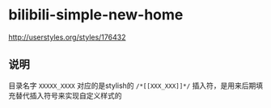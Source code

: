 # bilibili-simple-new-home
http://userstyles.org/styles/176432

## 说明

目录名字 ``XXXXX_XXXX`` 对应的是stylish的 ``/*[[XXX_XXX]]*/`` 插入符，是用来后期填充替代插入符号来实现自定义样式的